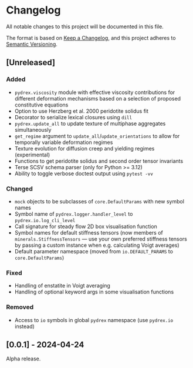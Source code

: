 # Changelog

All notable changes to this project will be documented in this file.

The format is based on [Keep a Changelog](https://keepachangelog.com/en/1.1.0/),
and this project adheres to [Semantic Versioning](https://semver.org/spec/v2.0.0.html).


## [Unreleased]

### Added
- `pydrex.viscosity` module with effective viscosity contributions for
  different deformation mechanisms based on a selection of proposed
  constitutive equations
- Option to use Herzberg et al. 2000 peridotite solidus fit
- Decorator to serialize lexical closures using `dill`
- `pydrex.update_all` to update texture of multiphase aggregates simultaneously
- `get_regime` argument to `update_all`/`update_orientations` to allow for
  temporally variable deformation regimes
- Texture evolution for diffusion creep and yielding regimes (experimental)
- Functions to get peridotite solidus and second order tensor invariants
- Terse SCSV schema parser (only for Python >= 3.12)
- Ability to toggle verbose doctest output using `pytest -vv`

### Changed
- `mock` objects to be subclasses of `core.DefaultParams` with new symbol names
- Symbol name of `pydrex.logger.handler_level` to `pydrex.io.log_cli_level`
- Call signature for steady flow 2D box visualisation function
- Symbol names for default stiffness tensors (now members of
  `minerals.StiffnessTensors` — use your own preferred stiffness tensors by
  passing a custom instance when e.g. calculating Voigt averages)
- Default parameter namespace (moved from `io.DEFAULT_PARAMS` to
  `core.DefaultParams`)

### Fixed
- Handling of enstatite in Voigt averaging
- Handling of optional keyword args in some visualisation functions

### Removed
- Access to `io` symbols in global `pydrex` namespace (use `pydrex.io` instead)

## [0.0.1] - 2024-04-24

Alpha release.
